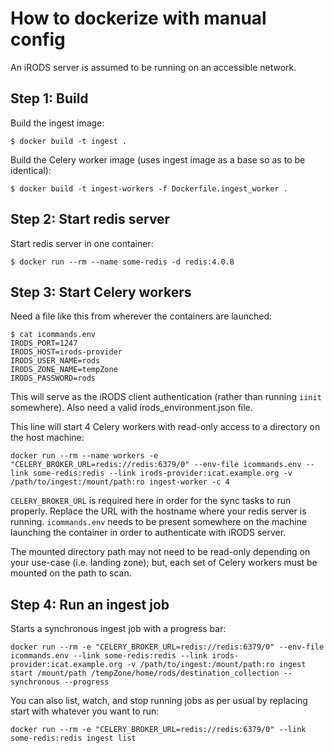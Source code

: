 # How to dockerize with manual config

An iRODS server is assumed to be running on an accessible network.

## Step 1: Build
Build the ingest image:
```
$ docker build -t ingest .
```

Build the Celery worker image (uses ingest image as a base so as to be identical):
```
$ docker build -t ingest-workers -f Dockerfile.ingest_worker .
```

## Step 2: Start redis server

Start redis server in one container:
```
$ docker run --rm --name some-redis -d redis:4.0.8
```

## Step 3: Start Celery workers
Need a file like this from wherever the containers are launched:
```
$ cat icommands.env
IRODS_PORT=1247
IRODS_HOST=irods-provider
IRODS_USER_NAME=rods
IRODS_ZONE_NAME=tempZone
IRODS_PASSWORD=rods
```
This will serve as the iRODS client authentication (rather than running `iinit` somewhere).
Also need a valid irods_environment.json file.

This line will start 4 Celery workers with read-only access to a directory on the host machine:
```
docker run --rm --name workers -e "CELERY_BROKER_URL=redis://redis:6379/0" --env-file icommands.env --link some-redis:redis --link irods-provider:icat.example.org -v /path/to/ingest:/mount/path:ro ingest-worker -c 4
```
`CELERY_BROKER_URL` is required here in order for the sync tasks to run properly. Replace the URL with the hostname where your redis server is running. `icommands.env` needs to be present somewhere on the machine launching the container in order to authenticate with iRODS server.

The mounted directory path may not need to be read-only depending on your use-case (i.e. landing zone); but, each set of Celery workers must be mounted on the path to scan.

## Step 4: Run an ingest job

Starts a synchronous ingest job with a progress bar:
```
docker run --rm -e "CELERY_BROKER_URL=redis://redis:6379/0" --env-file icommands.env --link some-redis:redis --link irods-provider:icat.example.org -v /path/to/ingest:/mount/path:ro ingest start /mount/path /tempZone/home/rods/destination_collection --synchronous --progress
```

You can also list, watch, and stop running jobs as per usual by replacing start with whatever you want to run:
```
docker run --rm -e "CELERY_BROKER_URL=redis://redis:6379/0" --link some-redis:redis ingest list
```
